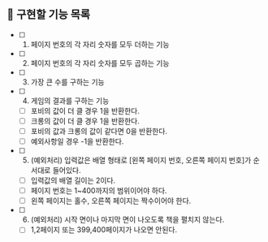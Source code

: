 ## 📌 구현할 기능 목록

- [ ] 1. 페이지 번호의 각 자리 숫자를 모두 더하는 기능
- [ ] 2. 페이지 번호의 각 자리 숫자를 모두 곱하는 기능
- [ ] 3. 가장 큰 수를 구하는 기능
- [ ] 4. 게임의 결과를 구하는 기능

  - [ ] 포비의 값이 더 클 경우 1을 반환한다.
  - [ ] 크롱의 값이 더 클 경우 1을 반환한다.
  - [ ] 포비의 값과 크롱의 값이 같다면 0을 반환한다.
  - [ ] 예외사항일 경우 -1을 반환한다.

- [ ] 5. (예외처리) 입력값은 배열 형태로 [왼쪽 페이지 번호, 오른쪽 페이지 번호]가 순서대로 들어있다.

  - [ ] 입력값의 배열 길이는 2이다.
  - [ ] 페이지 번호는 1~400까지의 범위이어야 하다.
  - [ ] 왼쪽 페이지는 홀수, 오른쪽 페이지는 짝수이어야 한다.

- [ ] 6. (예외처리) 시작 면이나 마지막 면이 나오도록 책을 펼치지 않는다.
  - [ ] 1,2페이지 또는 399,400페이지가 나오면 안된다.
